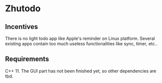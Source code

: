 # Zhutodo

## Incentives
There is no light todo app like Apple's reminder on Linux platform. Several existing apps contain too much useless functionalities like sync, timer, etc.. 

## Requirements
C++ 11. The GUI part has not been finished yet, so other dependencies are tbd.